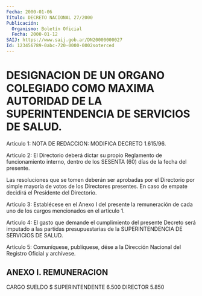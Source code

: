 ```yaml
---
Fecha: 2000-01-06
Título: DECRETO NACIONAL 27/2000
Publicación:
  Organismo: Boletín Oficial
  Fecha: 2000-01-12
SAIJ: https://www.saij.gob.ar/DN20000000027
Id: 123456789-0abc-720-0000-0002soterced
---
```

# DESIGNACION DE UN ORGANO COLEGIADO COMO MAXIMA AUTORIDAD DE LA SUPERINTENDENCIA DE SERVICIOS DE SALUD.

<a id="1"></a>
Artículo  1:  NOTA DE REDACCION: MODIFICA DECRETO 1.615/96.

<a id="2"></a>
Artículo  2: El Directorio deberá dictar su propio Reglamento de funcionamiento interno, dentro de los SESENTA (60) días de la fecha del presente.

Las resoluciones que se tomen deberán ser aprobadas por el Directorio por simple mayoría de votos de los Directores presentes. En caso de empate decidirá el Presidente del Directorio.

<a id="3"></a>
Artículo  3: Establécese en el Anexo I del presente la remuneración de cada uno de los cargos mencionados en el artículo 1.

<a id="4"></a>
Artículo  4:  El gasto que demande el cumplimiento del presente Decreto será imputado a las partidas presupuestarias de la SUPERINTENDENCIA DE SERVICIOS DE SALUD.

<a id="5"></a>
Artículo 5: Comuníquese, publíquese, dése a la Dirección Nacional del Registro Oficial y archívese.

## ANEXO I. REMUNERACION

<a id="1"></a>
CARGO                  SUELDO $ SUPERINTENDENTE         6.500 DIRECTOR                5.850